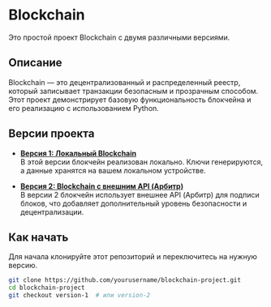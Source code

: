 # Blockchain

Это простой проект Blockchain с двумя различными версиями.

## Описание
Blockchain — это децентрализованный и распределенный реестр, который записывает транзакции безопасным и прозрачным способом. Этот проект демонстрирует базовую функциональность блокчейна и его реализацию с использованием Python.

## Версии проекта

- **[Версия 1: Локальный Blockchain](https://github.com/yourusername/blockchain-project/tree/version-1)**  
  В этой версии блокчейн реализован локально. Ключи генерируются, а данные хранятся на вашем локальном устройстве.

- **[Версия 2: Blockchain с внешним API (Арбитр)](https://github.com/yourusername/blockchain-project/tree/version-2)**  
  В версии 2 блокчейн использует внешнее API (Арбитр) для подписи блоков, что добавляет дополнительный уровень безопасности и децентрализации.

## Как начать

Для начала клонируйте этот репозиторий и переключитесь на нужную версию.

```bash
git clone https://github.com/yourusername/blockchain-project.git
cd blockchain-project
git checkout version-1  # или version-2
```
